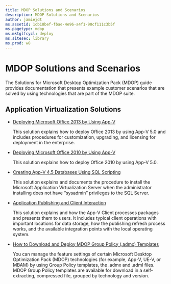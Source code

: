 ```yaml
---
title: MDOP Solutions and Scenarios
description: MDOP Solutions and Scenarios
author: jamiejdt
ms.assetid: 1cb18bef-fbae-4e96-a4f1-90cf111c3b5f
ms.pagetype: mdop
ms.mktglfcycl: deploy
ms.sitesec: library
ms.prod: w8
---
```



# MDOP Solutions and Scenarios


The Solutions for Microsoft Desktop Optimization Pack (MDOP) guide provides documentation that presents example customer scenarios that are solved by using technologies that are part of the MDOP suite.

## Application Virtualization Solutions


-   [Deploying Microsoft Office 2013 by Using App-V](../appv-v5/deploying-microsoft-office-2013-by-using-app-v.md)

    This solution explains how to deploy Office 2013 by using App-V 5.0 and includes procedures for customization, upgrading, and licensing for deployment in the enterprise.

-   [Deploying Microsoft Office 2010 by Using App-V](../appv-v5/deploying-microsoft-office-2010-by-using-app-v.md)

    This solution explains how to deploy Office 2010 by using App-V 5.0.

-   [Creating App-V 4.5 Databases Using SQL Scripting](creating-app-v-45-databases-using-sql-scripting.md)

    This solution explains and documents the procedure to install the Microsoft Application Virtualization Server when the administrator installing does not have “sysadmin” privileges to the SQL Server.

-   [Application Publishing and Client Interaction](../appv-v5/application-publishing-and-client-interaction.md)

    This solution explains and how the App-V Client processes packages and presents them to users. It includes typical client operations with important locations for data storage, how the publishing refresh process works, and the available integration points with the local operating system.

-   [How to Download and Deploy MDOP Group Policy (.admx) Templates](how-to-download-and-deploy-mdop-group-policy--admx--templates.md)

    You can manage the feature settings of certain Microsoft Desktop Optimization Pack (MDOP) technologies (for example, App-V, UE-V, or MBAM) by using Group Policy templates, the .admx and .adml files. MDOP Group Policy templates are available for download in a self-extracting, compressed file, grouped by technology and version.

 

 





